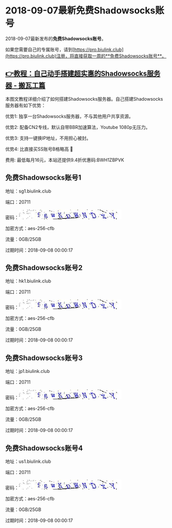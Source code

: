 # 2018-09-07最新**免费Shadowsocks账号**

2018-09-07最新发布的**免费Shadowsocks账号**。

如果您需要自己的专属账号，请到[https://pro.biulink.club](https://pro.biulink.club)注册，将直接获取一周的**免费Shadowsocks账号**。

## [👉教程：自己动手搭建超实惠的Shadowsocks服务器 - 搬瓦工篇](https://github.com/Biulink/ShadowsocksTutorials/blob/master/%E6%95%99%E6%82%A8%E8%87%AA%E5%B7%B1%E5%8A%A8%E6%89%8B%E6%90%AD%E5%BB%BA%E8%B6%85%E5%AE%9E%E6%83%A0%E7%9A%84Shadowsocks%E6%9C%8D%E5%8A%A1%E5%99%A8%20-%20%E6%90%AC%E7%93%A6%E5%B7%A5%E7%AF%87.md)
  
  本图文教程详细介绍了如何搭建Shadowsocks服务器。自己搭建Shadowsocks服务器有如下优势：

  优势1: 独享一台Shadowsocks服务器，不与其他用户共享资源。

  优势2: 配备CN2专线，默认自带BBR加速算法，Youtube 1080p无压力。

  优势3: 支持一键换IP地址，不用担心被封。

  优势4: 比直接买SS账号B格略高 🙂

  费用: 最低每月16元，本站还提供9.4折优惠码:BWH1ZBPVK  
## 免费Shadowsocks账号1

地址：sg1.biulink.club

端口：20711

密码：![免费Shadowsocks账号密码](../password/e4cb365d-b5bc-48b8-bc84-11b77ea63d94.jpg)

加密方式：aes-256-cfb

流量：0GB/25GB

过期时间：2018-09-08 00:00:17

## 免费Shadowsocks账号2

地址：hk1.biulink.club

端口：20711

密码：![免费Shadowsocks账号密码](../password/e4cb365d-b5bc-48b8-bc84-11b77ea63d94.jpg)

加密方式：aes-256-cfb

流量：0GB/25GB

过期时间：2018-09-08 00:00:17

## 免费Shadowsocks账号3

地址：jp1.biulink.club

端口：20711

密码：![免费Shadowsocks账号密码](../password/e4cb365d-b5bc-48b8-bc84-11b77ea63d94.jpg)

加密方式：aes-256-cfb

流量：0GB/25GB

过期时间：2018-09-08 00:00:17

## 免费Shadowsocks账号4

地址：us1.biulink.club

端口：20711

密码：![免费Shadowsocks账号密码](../password/e4cb365d-b5bc-48b8-bc84-11b77ea63d94.jpg)

加密方式：aes-256-cfb

流量：0GB/25GB

过期时间：2018-09-08 00:00:17

